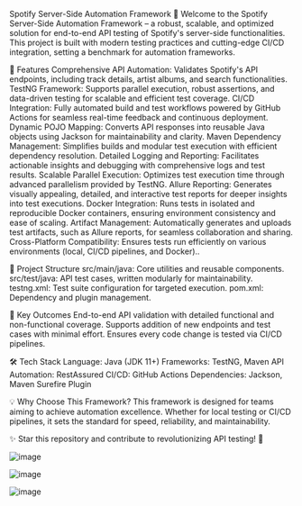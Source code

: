 Spotify Server-Side Automation Framework 🎵
Welcome to the Spotify Server-Side Automation Framework – a robust, scalable, and optimized solution for end-to-end API testing of Spotify's server-side functionalities. This project is built with modern testing practices and cutting-edge CI/CD integration, setting a benchmark for automation frameworks.

🚀 Features
Comprehensive API Automation: Validates Spotify's API endpoints, including track details, artist albums, and search functionalities.
TestNG Framework: Supports parallel execution, robust assertions, and data-driven testing for scalable and efficient test coverage.
CI/CD Integration: Fully automated build and test workflows powered by GitHub Actions for seamless real-time feedback and continuous deployment.
Dynamic POJO Mapping: Converts API responses into reusable Java objects using Jackson for maintainability and clarity.
Maven Dependency Management: Simplifies builds and modular test execution with efficient dependency resolution.
Detailed Logging and Reporting: Facilitates actionable insights and debugging with comprehensive logs and test results.
Scalable Parallel Execution: Optimizes test execution time through advanced parallelism provided by TestNG.
Allure Reporting: Generates visually appealing, detailed, and interactive test reports for deeper insights into test executions.
Docker Integration: Runs tests in isolated and reproducible Docker containers, ensuring environment consistency and ease of scaling.
Artifact Management: Automatically generates and uploads test artifacts, such as Allure reports, for seamless collaboration and sharing.
Cross-Platform Compatibility: Ensures tests run efficiently on various environments (local, CI/CD pipelines, and Docker)..

📂 Project Structure
src/main/java: Core utilities and reusable components.
src/test/java: API test cases, written modularly for maintainability.
testng.xml: Test suite configuration for targeted execution.
pom.xml: Dependency and plugin management.


🎯 Key Outcomes
End-to-end API validation with detailed functional and non-functional coverage.
Supports addition of new endpoints and test cases with minimal effort.
Ensures every code change is tested via CI/CD pipelines.

🛠️ Tech Stack
Language: Java (JDK 11+)
Frameworks: TestNG, Maven
API Automation: RestAssured
CI/CD: GitHub Actions
Dependencies: Jackson, Maven Surefire Plugin

💡 Why Choose This Framework?
This framework is designed for teams aiming to achieve automation excellence. Whether for local testing or CI/CD pipelines, it sets the standard for speed, reliability, and maintainability.

✨ Star this repository and contribute to revolutionizing API testing! 🎉

![image](https://github.com/user-attachments/assets/eebe0a3c-ef54-4bd9-9232-33a8a955c45b)

![image](https://github.com/user-attachments/assets/f6295766-b626-43ae-81a2-c3a60451717a)

![image](https://github.com/user-attachments/assets/53298d46-c962-4f44-8bcb-ba2f6c6fc703)




